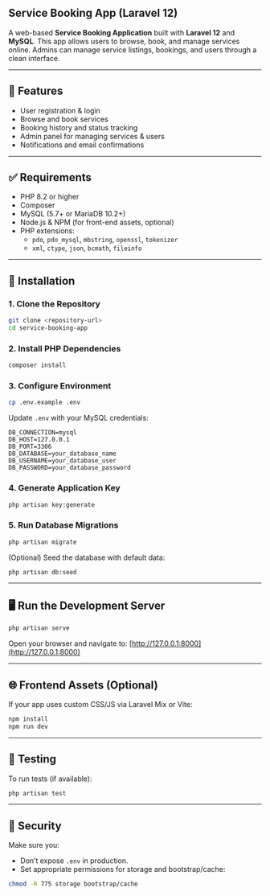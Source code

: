 ## Service Booking App (Laravel 12)

A web-based **Service Booking Application** built with **Laravel 12** and **MySQL**. This app allows users to browse, book, and manage services online. Admins can manage service listings, bookings, and users through a clean interface.

---

## 🚀 Features

- User registration & login
- Browse and book services
- Booking history and status tracking
- Admin panel for managing services & users
- Notifications and email confirmations

---

## ✅ Requirements

- PHP 8.2 or higher
- Composer
- MySQL (5.7+ or MariaDB 10.2+)
- Node.js & NPM (for front-end assets, optional)
- PHP extensions:
  - `pdo`, `pdo_mysql`, `mbstring`, `openssl`, `tokenizer`
  - `xml`, `ctype`, `json`, `bcmath`, `fileinfo`

---

## 🧩 Installation

### 1. Clone the Repository

```bash
git clone <repository-url>
cd service-booking-app
````

### 2. Install PHP Dependencies

```bash
composer install
```

### 3. Configure Environment

```bash
cp .env.example .env
```

Update `.env` with your MySQL credentials:

```env
DB_CONNECTION=mysql
DB_HOST=127.0.0.1
DB_PORT=3306
DB_DATABASE=your_database_name
DB_USERNAME=your_database_user
DB_PASSWORD=your_database_password
```

### 4. Generate Application Key

```bash
php artisan key:generate
```

### 5. Run Database Migrations

```bash
php artisan migrate
```

(Optional) Seed the database with default data:

```bash
php artisan db:seed
```

---

## 🖥️ Run the Development Server

```bash
php artisan serve
```

Open your browser and navigate to:
[http://127.0.0.1:8000](http://127.0.0.1:8000)

---

## 🌐 Frontend Assets (Optional)

If your app uses custom CSS/JS via Laravel Mix or Vite:

```bash
npm install
npm run dev
```

---

## 🧪 Testing

To run tests (if available):

```bash
php artisan test
```

---

## 🔐 Security

Make sure you:

* Don’t expose `.env` in production.
* Set appropriate permissions for storage and bootstrap/cache:

```bash
chmod -R 775 storage bootstrap/cache
```

